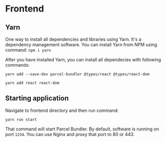 # Frontend

## Yarn

One way to install all dependencies and libraries using Yarn. It's a dependency management software. You can install Yarn from NPM using command: `npm i yarn`

After you have installed Yarn, you can install all dependecies with following commands:

`yarn add --save-dev parcel-bundler @types/react @types/react-dom`

`yarn add react react-dom`


## Starting application

Navigate to frontend directory and then run command:

`yarn run start`

That command will start Parcel Bundler. By default, software is running on port `1234`. You can use Nginx and proxy that port to 80 or 443.

